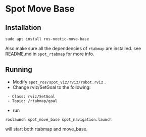 # Spot Move Base

## Installation

```
sudo apt install ros-noetic-move-base
```

Also make sure all the dependencies of `rtabmap` are installed. see README.md in `spot_rtabmap` for more info.

## Running

- Modify `spot_ros/spot_viz/rviz/robot.rviz` .
- Change rviz/SetGoal to the following:

```
 - Class: rviz/SetGoal
 - Topic: /rtabmap/goal
```

- run

```
roslaunch spot_move_base spot_navigation.launch
```

will start both rtabmap and move_base.
